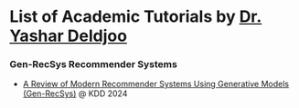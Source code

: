 # List of Academic Tutorials by [Dr. Yashar Deldjoo](https://yasdel.github.io/)

### Gen-RecSys Recommender Systems

* [A Review of Modern Recommender Systems Using Generative Models (Gen-RecSys)](https://raw.githubusercontent.com/academic-recsys-tutorials/academic-recsys-tutorials/main/gen-recsys/index.html) @ KDD 2024
